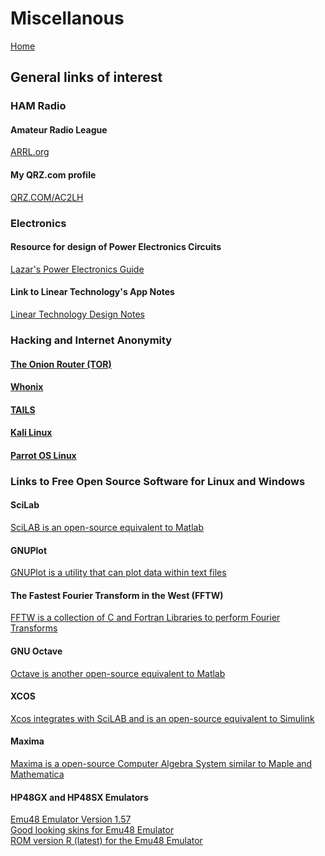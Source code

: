 # Miscellanous

[Home](https://www.mkdynamics.net)

## General links of interest
	
### HAM Radio

#### Amateur Radio League
[ARRL.org](http://www.arrl.org)
      
#### My QRZ.com profile
[QRZ.COM/AC2LH](http://www.qrz.com/db/AC2LH)
 
### Electronics

#### Resource for design of Power Electronics Circuits 
[Lazar's Power Electronics Guide](http://www.smps.us/)
      
#### Link to Linear Technology's App Notes
[Linear Technology Design Notes](http://www.linear.com/doclist/design_note)

### Hacking and Internet Anonymity

#### [The Onion Router (TOR)](https://www.torproject.org/)

#### [Whonix](https://www.whonix.org/)

#### [TAILS](https://tails.boum.org/)

#### [Kali Linux](https://www.kali.org/)

#### [Parrot OS Linux](https://www.parrotsec.org/)

### Links to Free Open Source Software for Linux and Windows

#### SciLab
[SciLAB is an open-source equivalent to Matlab](http://www.scilab.org)

#### GNUPlot
[GNUPlot is a utility that can plot data within text files](http://www.gnuplot.info)

#### The Fastest Fourier Transform in the West (FFTW)
[FFTW is a collection of C and Fortran Libraries to perform Fourier Transforms](http://www.fftw.org)

#### GNU Octave
[Octave is another open-source equivalent to Matlab](http://www.gnu.org/software/octave)

#### XCOS 
[Xcos integrates with SciLAB and is an open-source equivalent to Simulink](http://www.scilab.org/scilab/features/xcos)

#### Maxima
[Maxima is a open-source Computer Algebra System similar to Maple and Mathematica](http://maxima.sourceforge.net)
      
#### HP48GX and HP48SX Emulators
[Emu48 Emulator Version 1.57](http://www.hpcalc.org/details.php?id=3644) <br>
[Good looking skins for Emu48 Emulator](http://www.hpcalc.org/details.php?id=6571) <br>
[ROM version R (latest) for the Emu48 Emulator](http://www.hpcalc.org/details.php?id=4368)


      